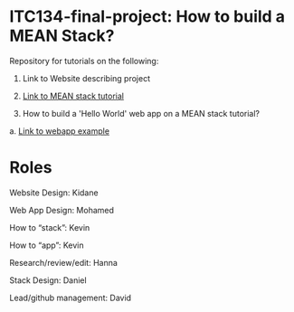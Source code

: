 # ITC134-final-project: How to build a MEAN Stack?

Repository for tutorials on the following:

1. Link to Website describing project

2. [Link to MEAN stack tutorial](https://docs.google.com/document/d/1fheRGRmCnKE9--q7_Midv8FHGAHYjVh9A80v4QL0cfo/edit) 

3. How to build a 'Hello World' web app on a MEAN stack tutorial?
 
 a. [Link to webapp example](https://illthid.github.io/itc134-final-project/)

# Roles

Website Design: Kidane

Web App Design: Mohamed

How to “stack”: Kevin 

How to “app”: Kevin

Research/review/edit: Hanna

Stack Design: Daniel

Lead/github management: David

